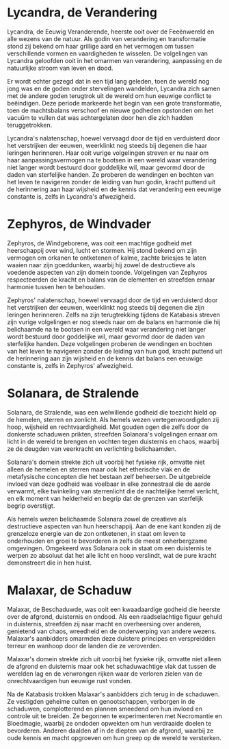 
# Lycandra, de Verandering

Lycandra, de Eeuwig Veranderende, heerste ooit over de Feeënwereld en alle wezens van de natuur. Als godin van verandering en transformatie stond zij bekend om haar grillige aard en het vermogen om tussen verschillende vormen en vaardigheden te wisselen. De volgelingen van Lycandra geloofden ooit in het omarmen van verandering, aanpassing en de natuurlijke stroom van leven en dood.

Er wordt echter gezegd dat in een tijd lang geleden, toen de wereld nog jong was en de goden onder stervelingen wandelden, Lycandra zich samen met de andere goden terugtrok uit de wereld om hun eeuwige conflict te beëindigen. Deze periode markeerde het begin van een grote transformatie, toen de machtsbalans verschoof en nieuwe godheden opstonden om het vacuüm te vullen dat was achtergelaten door hen die zich hadden teruggetrokken.

Lycandra's nalatenschap, hoewel vervaagd door de tijd en verduisterd door het verstrijken der eeuwen, weerklinkt nog steeds bij degenen die haar leringen herinneren. Haar ooit vurige volgelingen streven er nu naar om haar aanpassingsvermogen na te bootsen in een wereld waar verandering niet langer wordt bestuurd door goddelijke wil, maar gevormd door de daden van sterfelijke handen. Ze proberen de wendingen en bochten van het leven te navigeren zonder de leiding van hun godin, kracht puttend uit de herinnering aan haar wijsheid en de kennis dat verandering een eeuwige constante is, zelfs in Lycandra's afwezigheid.

# Zephyros, de Windvader

Zephyros, de Windgeborene, was ooit een machtige godheid met heerschappij over wind, lucht en stormen. Hij stond bekend om zijn vermogen om orkanen te ontketenen of kalme, zachte briesjes te laten waaien naar zijn goeddunken, waarbij hij zowel de destructieve als voedende aspecten van zijn domein toonde. Volgelingen van Zephyros respecteerden de kracht en balans van de elementen en streefden ernaar harmonie tussen hen te behouden.

Zephyros' nalatenschap, hoewel vervaagd door de tijd en verduisterd door het verstrijken der eeuwen, weerklinkt nog steeds bij degenen die zijn leringen herinneren. Zelfs na zijn terugtrekking tijdens de Katabasis streven zijn vurige volgelingen er nog steeds naar om de balans en harmonie die hij belichaamde na te bootsen in een wereld waar verandering niet langer wordt bestuurd door goddelijke wil, maar gevormd door de daden van sterfelijke handen. Deze volgelingen proberen de wendingen en bochten van het leven te navigeren zonder de leiding van hun god, kracht puttend uit de herinnering aan zijn wijsheid en de kennis dat balans een eeuwige constante is, zelfs in Zephyros' afwezigheid.

# Solanara, de Stralende

Solanara, de Stralende, was een welwillende godheid die toezicht hield op de hemelen, sterren en zonlicht. Als hemels wezen vertegenwoordigden zij hoop, wijsheid en rechtvaardigheid. Met gouden ogen die zelfs door de donkerste schaduwen prikten, streefden Solanara's volgelingen ernaar om licht in de wereld te brengen en vochten tegen duisternis en chaos, waarbij ze de deugden van veerkracht en verlichting belichaamden.

Solanara's domein strekte zich uit voorbij het fysieke rijk, omvatte niet alleen de hemelen en sterren maar ook het etherische vlak en de metafysische concepten die het bestaan zelf beheersen. De uitgebreide invloed van deze godheid was voelbaar in elke zonnestraal die de aarde verwarmt, elke twinkeling van sterrenlicht die de nachtelijke hemel verlicht, en elk moment van helderheid en begrip dat de grenzen van sterfelijk begrip overstijgt.

Als hemels wezen belichaamde Solanara zowel de creatieve als destructieve aspecten van hun heerschappij. Aan de ene kant konden zij de grenzeloze energie van de zon ontketenen, in staat om leven te onderhouden en groei te bevorderen in zelfs de meest onherbergzame omgevingen. Omgekeerd was Solanara ook in staat om een duisternis te werpen zo absoluut dat het alle licht en hoop verslindt, wat de pure kracht demonstreert die in hen huist.

# Malaxar, de Schaduw

Malaxar, de Beschaduwde, was ooit een kwaadaardige godheid die heerste over de afgrond, duisternis en ondood. Als een raadselachtige figuur gehuld in duisternis, streefden zij naar macht en overheersing over anderen, genietend van chaos, wreedheid en de onderwerping van andere wezens. Malaxar's aanbidders omarmden deze duistere principes en verspreidden terreur en wanhoop door de landen die ze veroverden.

Malaxar's domein strekte zich uit voorbij het fysieke rijk, omvatte niet alleen de afgrond en duisternis maar ook het schaduwachtige vlak dat tussen de werelden lag en de verwrongen rijken waar de verloren zielen van de onrechtvaardigen hun eeuwige rust vonden.

Na de Katabasis trokken Malaxar's aanbidders zich terug in de schaduwen. Ze vestigden geheime culten en genootschappen, verborgen in de schaduwen, complotterend en plannen smeedend om hun invloed en controle uit te breiden. Ze begonnen te experimenteren met Necromantie en Bloedmagie, waarbij ze ondoden opwekten om hun verdraaide doelen te bevorderen. Anderen daalden af in de diepten van de afgrond, waarbij ze oude kennis en macht opgroeven om hun greep op de wereld te versterken.